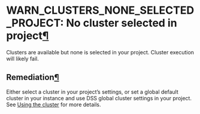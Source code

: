 WARN\_CLUSTERS\_NONE\_SELECTED\_PROJECT: No cluster selected in project[¶](#warn-clusters-none-selected-project-no-cluster-selected-in-project "Permalink to this heading")
===========================================================================================================================================================================


Clusters are available but none is selected in your project. Cluster execution will likely fail.



Remediation[¶](#remediation "Permalink to this heading")
--------------------------------------------------------


Either select a cluster in your project’s settings, or set a global default cluster in your instance and use DSS global cluster settings in your project. See [Using the cluster](../../containers/managed-k8s-clusters.html#managed-clusters-use-cluster) for more details.